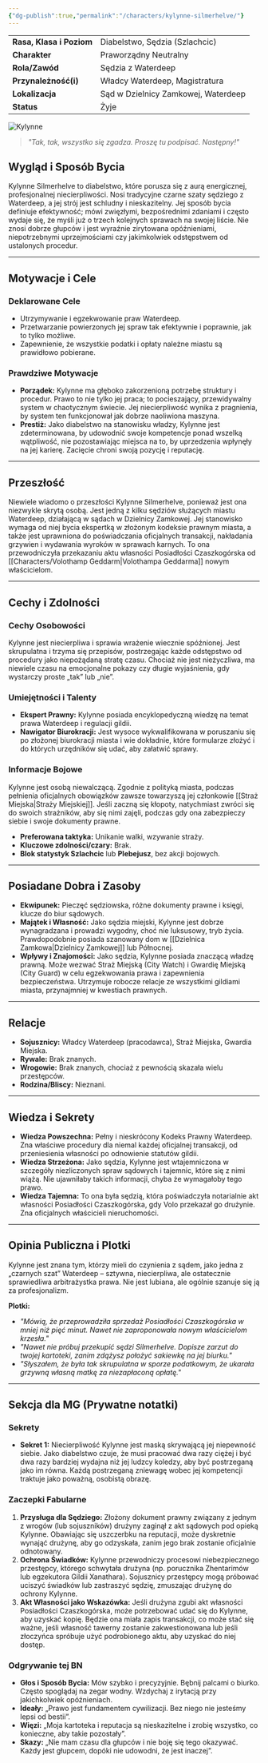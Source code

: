 ```yaml
---
{"dg-publish":true,"permalink":"/characters/kylynne-silmerhelve/"}
---
```




|                          |                                     |
| ------------------------ | ----------------------------------- |
| **Rasa, Klasa i Poziom** | Diabelstwo, Sędzia (Szlachcic)      |
| **Charakter**            | Praworządny Neutralny               |
| **Rola/Zawód**           | Sędzia z Waterdeep                  |
| **Przynależność(i)**     | Władcy Waterdeep, Magistratura      |
| **Lokalizacja**          | Sąd w Dzielnicy Zamkowej, Waterdeep |
| **Status**               | Żyje                                |
![Kylynne](https://preview.redd.it/ylqd41z2okk91.jpg?auto=webp&s=aa2b748523840dd971c4a1677a48007bc72f552b)
> *"Tak, tak, wszystko się zgadza. Proszę tu podpisać. Następny!"*

## Wygląd i Sposób Bycia
Kylynne Silmerhelve to diabelstwo, które porusza się z aurą energicznej, profesjonalnej niecierpliwości. Nosi tradycyjne czarne szaty sędziego z Waterdeep, a jej strój jest schludny i nieskazitelny. Jej sposób bycia definiuje efektywność; mówi zwięzłymi, bezpośrednimi zdaniami i często wydaje się, że myśli już o trzech kolejnych sprawach na swojej liście. Nie znosi dobrze głupców i jest wyraźnie zirytowana opóźnieniami, niepotrzebnymi uprzejmościami czy jakimkolwiek odstępstwem od ustalonych procedur.

---

## Motywacje i Cele

### Deklarowane Cele
*   Utrzymywanie i egzekwowanie praw Waterdeep.
*   Przetwarzanie powierzonych jej spraw tak efektywnie i poprawnie, jak to tylko możliwe.
*   Zapewnienie, że wszystkie podatki i opłaty należne miastu są prawidłowo pobierane.

### Prawdziwe Motywacje
*   **Porządek:** Kylynne ma głęboko zakorzenioną potrzebę struktury i procedur. Prawo to nie tylko jej praca; to pocieszający, przewidywalny system w chaotycznym świecie. Jej niecierpliwość wynika z pragnienia, by system ten funkcjonował jak dobrze naoliwiona maszyna.
*   **Prestiż:** Jako diabelstwo na stanowisku władzy, Kylynne jest zdeterminowana, by udowodnić swoje kompetencje ponad wszelką wątpliwość, nie pozostawiając miejsca na to, by uprzedzenia wpłynęły na jej karierę. Zacięcie chroni swoją pozycję i reputację.

---

## Przeszłość
Niewiele wiadomo o przeszłości Kylynne Silmerhelve, ponieważ jest ona niezwykle skrytą osobą. Jest jedną z kilku sędziów służących miastu Waterdeep, działającą w sądach w Dzielnicy Zamkowej. Jej stanowisko wymaga od niej bycia ekspertką w złożonym kodeksie prawnym miasta, a także jest uprawniona do poświadczania oficjalnych transakcji, nakładania grzywien i wydawania wyroków w sprawach karnych. To ona przewodniczyła przekazaniu aktu własności Posiadłości Czaszkogórska od [[Characters/Volothamp Geddarm\|Volothampa Geddarma]] nowym właścicielom.

---

## Cechy i Zdolności

### Cechy Osobowości
Kylynne jest niecierpliwa i sprawia wrażenie wiecznie spóźnionej. Jest skrupulatna i trzyma się przepisów, postrzegając każde odstępstwo od procedury jako niepożądaną stratę czasu. Chociaż nie jest nieżyczliwa, ma niewiele czasu na emocjonalne pokazy czy długie wyjaśnienia, gdy wystarczy proste „tak” lub „nie”.

### Umiejętności i Talenty
*   **Ekspert Prawny:** Kylynne posiada encyklopedyczną wiedzę na temat prawa Waterdeep i regulacji gildii.
*   **Nawigator Biurokracji:** Jest wysoce wykwalifikowana w poruszaniu się po złożonej biurokracji miasta i wie dokładnie, które formularze złożyć i do których urzędników się udać, aby załatwić sprawy.

### Informacje Bojowe
Kylynne jest osobą niewalczącą. Zgodnie z polityką miasta, podczas pełnienia oficjalnych obowiązków zawsze towarzyszą jej członkowie [[Straż Miejska\|Straży Miejskiej]]. Jeśli zaczną się kłopoty, natychmiast zwróci się do swoich strażników, aby się nimi zajęli, podczas gdy ona zabezpieczy siebie i swoje dokumenty prawne.
- **Preferowana taktyka:** Unikanie walki, wzywanie straży.
- **Kluczowe zdolności/czary:** Brak.
- **Blok statystyk Szlachcic** lub **Plebejusz**, bez akcji bojowych.

---

## Posiadane Dobra i Zasoby
*   **Ekwipunek:** Pieczęć sędziowska, różne dokumenty prawne i księgi, klucze do biur sądowych.
*   **Majątek i Własność:** Jako sędzia miejski, Kylynne jest dobrze wynagradzana i prowadzi wygodny, choć nie luksusowy, tryb życia. Prawdopodobnie posiada szanowany dom w [[Dzielnica Zamkowa\|Dzielnicy Zamkowej]] lub Północnej.
*   **Wpływy i Znajomości:** Jako sędzia, Kylynne posiada znaczącą władzę prawną. Może wezwać Straż Miejską (City Watch) i Gwardię Miejską (City Guard) w celu egzekwowania prawa i zapewnienia bezpieczeństwa. Utrzymuje robocze relacje ze wszystkimi gildiami miasta, przynajmniej w kwestiach prawnych.

---

## Relacje
- **Sojusznicy:** Władcy Waterdeep (pracodawca), Straż Miejska, Gwardia Miejska.
- **Rywale:** Brak znanych.
- **Wrogowie:** Brak znanych, chociaż z pewnością skazała wielu przestępców.
- **Rodzina/Bliscy:** Nieznani.

---

## Wiedza i Sekrety
*   **Wiedza Powszechna:** Pełny i nieskrócony Kodeks Prawny Waterdeep. Zna właściwe procedury dla niemal każdej oficjalnej transakcji, od przeniesienia własności po odnowienie statutów gildii.
*   **Wiedza Strzeżona:** Jako sędzia, Kylynne jest wtajemniczona w szczegóły niezliczonych spraw sądowych i tajemnic, które się z nimi wiążą. Nie ujawniłaby takich informacji, chyba że wymagałoby tego prawo.
*   **Wiedza Tajemna:** To ona była sędzią, która poświadczyła notarialnie akt własności Posiadłości Czaszkogórska, gdy Volo przekazał go drużynie. Zna oficjalnych właścicieli nieruchomości.

---

## Opinia Publiczna i Plotki
Kylynne jest znana tym, którzy mieli do czynienia z sądem, jako jedna z „czarnych szat” Waterdeep – sztywna, niecierpliwa, ale ostatecznie sprawiedliwa arbitrażystka prawa. Nie jest lubiana, ale ogólnie szanuje się ją za profesjonalizm.

**Plotki:**
- *"Mówią, że przeprowadziła sprzedaż Posiadłości Czaszkogórska w mniej niż pięć minut. Nawet nie zaproponowała nowym właścicielom krzesła."*
- *"Nawet nie próbuj przekupić sędzi Silmerhelve. Dopisze zarzut do twojej kartoteki, zanim zdążysz położyć sakiewkę na jej biurku."*
- *"Słyszałem, że była tak skrupulatna w sporze podatkowym, że ukarała grzywną własną matkę za niezapłaconą opłatę."*
***

## Sekcja dla MG (Prywatne notatki)

### Sekrety
- **Sekret 1:** Niecierpliwość Kylynne jest maską skrywającą jej niepewność siebie. Jako diabelstwo czuje, że musi pracować dwa razy ciężej i być dwa razy bardziej wydajna niż jej ludzcy koledzy, aby być postrzeganą jako im równa. Każdą postrzeganą zniewagę wobec jej kompetencji traktuje jako poważną, osobistą obrazę.

### Zaczepki Fabularne
1.  **Przysługa dla Sędziego:** Złożony dokument prawny związany z jednym z wrogów (lub sojuszników) drużyny zaginął z akt sądowych pod opieką Kylynne. Obawiając się uszczerbku na reputacji, może dyskretnie wynająć drużynę, aby go odzyskała, zanim jego brak zostanie oficjalnie odnotowany.
2.  **Ochrona Świadków:** Kylynne przewodniczy procesowi niebezpiecznego przestępcy, którego schwytała drużyna (np. porucznika Zhentarimów lub egzekutora Gildii Xanathara). Sojusznicy przestępcy mogą próbować uciszyć świadków lub zastraszyć sędzię, zmuszając drużynę do ochrony Kylynne.
3.  **Akt Własności jako Wskazówka:** Jeśli drużyna zgubi akt własności Posiadłości Czaszkogórska, może potrzebować udać się do Kylynne, aby uzyskać kopię. Będzie ona miała zapis transakcji, co może stać się ważne, jeśli własność tawerny zostanie zakwestionowana lub jeśli złoczyńca spróbuje użyć podrobionego aktu, aby uzyskać do niej dostęp.

### Odgrywanie tej BN
- **Głos i Sposób Bycia:** Mów szybko i precyzyjnie. Bębnij palcami o biurko. Często spoglądaj na zegar wodny. Wzdychaj z irytacją przy jakichkolwiek opóźnieniach.
- **Ideały:** „Prawo jest fundamentem cywilizacji. Bez niego nie jesteśmy lepsi od bestii”.
- **Więzi:** „Moja kartoteka i reputacja są nieskazitelne i zrobię wszystko, co konieczne, aby takie pozostały”.
- **Skazy:** „Nie mam czasu dla głupców i nie boję się tego okazywać. Każdy jest głupcem, dopóki nie udowodni, że jest inaczej”.
